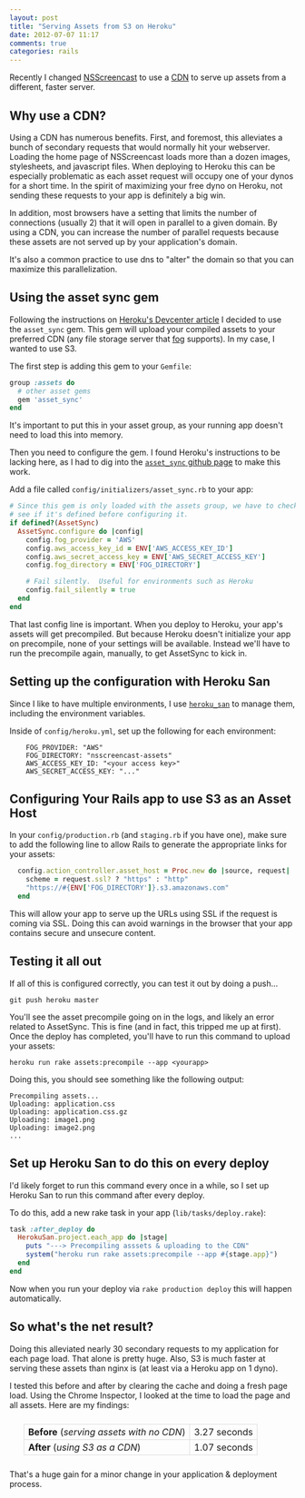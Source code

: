 ```yaml
---
layout: post
title: "Serving Assets from S3 on Heroku"
date: 2012-07-07 11:17
comments: true
categories: rails
---
```


Recently I changed [NSScreencast](http://nsscreencast.com) to use a [CDN](http://en.wikipedia.org/wiki/Content_delivery_network)
to serve up assets from a different, faster server.

## Why use a CDN?

Using a CDN has numerous benefits.  First, and foremost, this alleviates a bunch of secondary requests that
would normally hit your webserver.  Loading the home page of NSScreencast loads more than a dozen images, stylesheets, and
javascript files.  When deploying to Heroku this can be especially problematic as each asset request will occupy one of your 
dynos for a short time.  In the spirit of maximizing your free dyno on Heroku, not sending these requests to your app is definitely
a big win.

In addition, most browsers have a setting that limits the number of connections (usually 2) that it will open
in parallel to a given domain.  By using a CDN, you can increase the number of parallel requests
because these assets are not served up by your application's domain.

It's also a common practice to use dns to "alter" the domain so that you can maximize this parallelization.

## Using the asset sync gem

Following the instructions on [Heroku's Devcenter article](https://devcenter.heroku.com/articles/cdn-asset-host-rails31) I 
decided to use the `asset_sync` gem.  This gem will upload your compiled assets to your preferred CDN (any file storage server that
[fog](https://github.com/fog/fog/) supports).  In my case, I wanted to use S3.

The first step is adding this gem to your `Gemfile`:

```ruby
group :assets do
  # other asset gems
  gem 'asset_sync'
end
```

It's important to put this in your asset group, as your running app doesn't need to load this into memory.

Then you need to configure the gem.  I found Heroku's instructions to be lacking here, as I had to dig into
the [`asset_sync` github page](https://github.com/rumblelabs/asset_sync) to make this work.

Add a file called `config/initializers/asset_sync.rb` to your app:

```ruby
# Since this gem is only loaded with the assets group, we have to check to 
# see if it's defined before configuring it.
if defined?(AssetSync)
  AssetSync.configure do |config|
    config.fog_provider = 'AWS'
    config.aws_access_key_id = ENV['AWS_ACCESS_KEY_ID']
    config.aws_secret_access_key = ENV['AWS_SECRET_ACCESS_KEY']
    config.fog_directory = ENV['FOG_DIRECTORY']

    # Fail silently.  Useful for environments such as Heroku
    config.fail_silently = true
  end
end
```

That last config line is important.  When you deploy to Heroku, your app's assets will get precompiled.  But because Heroku
doesn't initialize your app on precompile, none of your settings will be available.  Instead we'll have to run the precompile again, 
manually, to get AssetSync to kick in.

## Setting up the configuration with Heroku San

Since I like to have multiple environments, I use [`heroku_san`](https://github.com/fastestforward/heroku_san) to manage them, including
the environment variables.

Inside of `config/heroku.yml`, set up the following for each environment:

```
    FOG_PROVIDER: "AWS"
    FOG_DIRECTORY: "nsscreencast-assets"
    AWS_ACCESS_KEY_ID: "<your access key>"
    AWS_SECRET_ACCESS_KEY: "..."
```

## Configuring Your Rails app to use S3 as an Asset Host

In your `config/production.rb` (and `staging.rb` if you have one), make sure to add the
following line to allow Rails to generate the appropriate links for your assets:

```ruby
  config.action_controller.asset_host = Proc.new do |source, request|
    scheme = request.ssl? ? "https" : "http"
    "https://#{ENV['FOG_DIRECTORY']}.s3.amazonaws.com"
  end
```

This will allow your app to serve up the URLs using SSL if the request is coming via SSL.  Doing
this can avoid warnings in the browser that your app contains secure and unsecure content.

## Testing it all out

If all of this is configured correctly, you can test it out by doing a push...

```
git push heroku master
```

You'll see the asset precompile going on in the logs, and likely an error related to AssetSync.  This is fine (and 
in fact, this tripped me up at first).  Once
the deploy has completed, you'll have to run this command to upload your assets:

```
heroku run rake assets:precompile --app <yourapp>
```

Doing this, you should see something like the following output:

```
Precompiling assets...
Uploading: application.css
Uploading: application.css.gz
Uploading: image1.png
Uploading: image2.png
...
```


## Set up Heroku San to do this on every deploy

I'd likely forget to run this command every once in a while, so I set up Heroku San to run this command
after every deploy.

To do this, add a new rake task in your app (`lib/tasks/deploy.rake`):

```ruby
task :after_deploy do
  HerokuSan.project.each_app do |stage|
    puts "---> Precompiling asssets & uploading to the CDN"
    system("heroku run rake assets:precompile --app #{stage.app}")
  end
end
```

Now when you run your deploy via `rake production deploy` this will happen automatically.

## So what's the net result?

Doing this alleviated nearly 30 secondary requests to my application for each page load.  That alone is pretty huge.  Also, S3 is
much faster at serving these assets than nginx is (at least via a Heroku app on 1 dyno).

I tested this before and after by clearing the cache and doing a fresh page load.  Using the Chrome Inspector, I looked at the time to load the page and all assets. 
Here are my findings:

<table style="margin: 25px;">
  <tr>
    <td style="border: solid 1px #ddd; padding: 3px 7px;">
      <strong>Before</strong> (<em>serving assets with no CDN</em>)
    </td>
    <td style="border: solid 1px #ddd; padding: 3px 7px;">3.27 seconds</td>
  </tr>
  <tr>
    <td style="border: solid 1px #ddd; padding: 3px 7px;"><strong>After</strong>
    (<em>using S3 as a CDN</em>)
    </td>
    <td style="border: solid 1px #ddd; padding: 3px 7px;">1.07 seconds</td>
  </tr>
</table>

That's a huge gain for a minor change in your application & deployment process.
